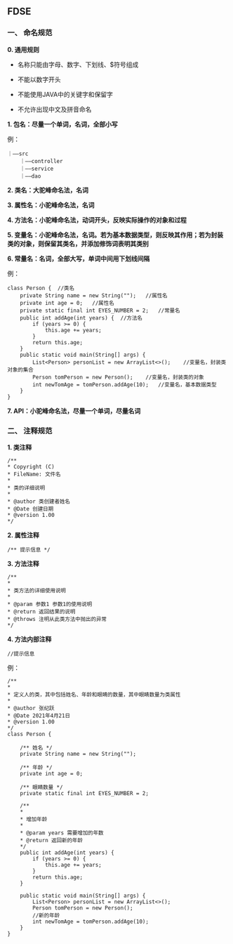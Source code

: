 ## FDSE

### 一、 命名规范

**0. 通用规则**

- 名称只能由字母、数字、下划线、$符号组成

- 不能以数字开头

- 不能使用JAVA中的关键字和保留字

- 不允许出现中文及拼音命名

**1. 包名：尽量一个单词，名词，全部小写**

例：
~~~~
｜——src
    ｜——controller
    ｜——service
    ｜——dao
~~~~
**2. 类名：大驼峰命名法，名词**

**3. 属性名：小驼峰命名法，名词**

**4. 方法名：小驼峰命名法，动词开头，反映实际操作的对象和过程**

**5. 变量名：小驼峰命名法，名词。若为基本数据类型，则反映其作用；若为封装类的对象，则保留其类名，并添加修饰词表明其类别**

**6. 常量名：名词，全部大写，单词中间用下划线间隔**

例：
~~~~
class Person {  //类名
    private String name = new String("");   //属性名
    private int age = 0;   //属性名
    private static final int EYES_NUMBER = 2;   //常量名
    public int addAge(int years) {  //方法名
        if (years >= 0) {
            this.age += years;
        }
        return this.age;
    }
    public static void main(String[] args) {
        List<Person> personList = new ArrayList<>();    //变量名，封装类对象的集合
        Person tomPerson = new Person();    //变量名，封装类的对象
        int newTomAge = tomPerson.addAge(10);   //变量名，基本数据类型
    }
}
~~~~

**7. API：小驼峰命名法，尽量一个单词，尽量名词**

### 二、 注释规范

**1. 类注释**

~~~~
/**
* Copyright (C)
* FileName: 文件名
*
* 类的详细说明
*
* @author 类创建者姓名
* @Date 创建日期
* @version 1.00
*/
~~~~

**2. 属性注释**

~~~~
/** 提示信息 */
~~~~

**3. 方法注释**

~~~~
/**
*
* 类方法的详细使用说明
*
* @param 参数1 参数1的使用说明
* @return 返回结果的说明
* @throws 注明从此类方法中抛出的异常
*/
~~~~

**4. 方法内部注释**

~~~~
//提示信息
~~~~

例：
~~~~
/**
*
* 定义人的类，其中包括姓名、年龄和眼睛的数量，其中眼睛数量为类属性
*
* @author 张纪跃
* @Date 2021年4月21日
* @version 1.00
*/
class Person {

    /** 姓名 */
    private String name = new String("");
    
    /** 年龄 */
    private int age = 0;
    
    /** 眼睛数量 */
    private static final int EYES_NUMBER = 2;
    
    /**
    *
    * 增加年龄
    *
    * @param years 需要增加的年数
    * @return 返回新的年龄
    */
    public int addAge(int years) {
        if (years >= 0) {
            this.age += years;
        }
        return this.age;
    }
    
    public static void main(String[] args) {
        List<Person> personList = new ArrayList<>();
        Person tomPerson = new Person();
        //新的年龄
        int newTomAge = tomPerson.addAge(10);
    }
}
~~~~
